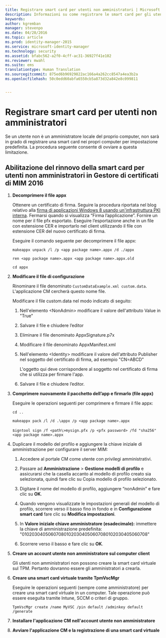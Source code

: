 ```yaml
---
title: Registrare smart card per utenti non amministratori | Microsoft Identity Manager
description: Informazioni su come registrare le smart card per gli utenti che non dispongono dei diritti di accesso con privilegi di amministratore ai propri computer per l'uso del Gestore di certificati.
keywords: 
author: kgremban
manager: stevenpo
ms.date: 04/28/2016
ms.topic: article
ms.prod: identity-manager-2015
ms.service: microsoft-identity-manager
ms.technology: security
ms.assetid: bfabc562-a2f0-4cff-ac31-36927f41e102
ms.reviewer: mwahl
ms.suite: ems
translationtype: Human Translation
ms.sourcegitcommit: 875ed6b96929822ac166a4a262cc8547a4ea3b2a
ms.openlocfilehash: 50c0edd60abfa6550cb5a873d32a842e8c099811


---
```


# Registrare smart card per utenti non amministratori
Se un utente non è un amministratore locale del proprio computer, non sarà in grado di registrare una smart card nei propri computer per impostazione predefinita. La procedura seguente consente di ovviare a questa limitazione.

## Abilitazione del rinnovo della smart card per utenti non amministratori in Gestore di certificati di MIM 2016

1.  **Decomprimere il file appx**

    Ottenere un certificato di firma. Seguire la procedura riportata nel blog relativo alla [firma di applicazioni Windows 8 usando un'infrastruttura PKI interna](http://blogs.technet.com/b/deploymentguys/archive/2013/06/14/signing-windows-8-applications-using-an-internal-pki.aspx). Fermarsi quando si visualizza “Firma l’applicazione”. Fornire un nome per il file pfx esportato. Eseguire l’esportazione anche in un file con estensione CER e importarlo nel client utilizzando il file con estensione CER del nuovo certificato di firma.

    Eseguire il comando seguente per decomprimere il file appx:

    `makeappx unpack /l /p <app package name>.appx /d ./appx`

    `ren <app package name>.appx <app package name>.appx.old`

    `cd appx`

2.  **Modificare il file di configurazione**

    Rinominare il file denominato `CustomDataExample.xml custom.data`. L'applicazione CM cercherà questo nome file.

    Modificare il file custom.data nel modo indicato di seguito:

    1.  Nell'elemento &lt;NonAdmin&gt; modificare il valore dell'attributo Value in "True"

    2.  Salvare il file e chiudere l’editor

    3.  Eliminare il file denominato AppxSignature.p7x

    4.  Modificare il file denominato AppxManifest.xml

    5.  Nell'elemento &lt;Identity&gt; modificare il valore dell'attributo Publisher nel soggetto del certificato di firma, ad esempio "CN=ABCD"

        L'oggetto qui deve corrispondere al soggetto nel certificato di firma che si utilizza per firmare l'app.

    6.  Salvare il file e chiudere l’editor.

3.  **Comprimere nuovamente il pacchetto dell’app e firmarlo (file appx)**

    Eseguire le operazioni seguenti per comprimere e firmare il file appx:

    `cd ..`

    `makeappx pack /l /d .\appx /p <app package name>.appx`

    s`igntool sign /f <path\>mysign.pfx /p <pfx password> /fd "sha256" <app package name>.appx`

4.  Duplicare il modello del profilo e aggiungere la chiave iniziale di amministrazione per configurare il server MIM:

    1.  Accedere al portale CM come utente con privilegi amministrativi.

    2.  Passare ad **Amministrazione** &gt; **Gestione modelli di profilo** e assicurarsi che la casella accanto al modello di profilo creato sia selezionata, quindi fare clic su Copia modello di profilo selezionato.

    3.  Digitare il nome del modello di profilo, aggiungere “nonAdmin” e fare clic su **OK**.

    4.  Quando vengono visualizzate le impostazioni generali del modello di profilo, scorrere verso il basso fino in fondo e in **Configurazione smart card** fare clic su **Modifica impostazioni**.

    5.  In **Valore iniziale chiave amministratore (esadecimale):** immettere la chiave di amministrazione predefinita: "010203040506070801020304050607080102030405060708"

    6.  Scorrere verso il basso e fare clic su **OK**.

5.  **Creare un account utente non amministratore sul computer client**

    Gli utenti non amministratori non possono creare la smart card virtuale sul TPM. Pertanto dovranno essere gli amministratori a crearla.

6.  **Creare una smart card virtuale tramite TpmVscMgr**

    Eseguire le operazioni seguenti (sempre come amministratore) per creare una smart card virtuale in un computer. Tale operazione può essere eseguita tramite Intune, SCCM o criteri di gruppo.

    `TpmVscMgr create /name MyVSC /pin default /adminkey default /generate`

7.  **Installare l'applicazione CM nell'account utente non amministratore**

8.  **Avviare l'applicazione CM e la registrazione di una smart card virtuale**



<!--HONumber=Jun16_HO4-->


